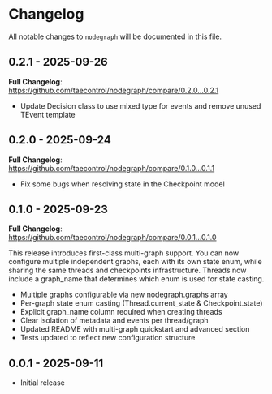 # Changelog

All notable changes to `nodegraph` will be documented in this file.

## 0.2.1 - 2025-09-26

**Full Changelog**: https://github.com/taecontrol/nodegraph/compare/0.2.0...0.2.1

- Update Decision class to use mixed type for events and remove unused TEvent template

## 0.2.0 - 2025-09-24

**Full Changelog**: https://github.com/taecontrol/nodegraph/compare/0.1.0...0.1.1

- Fix some bugs when resolving state in the Checkpoint model

## 0.1.0 - 2025-09-23

**Full Changelog**: https://github.com/taecontrol/nodegraph/compare/0.0.1...0.1.0

This release introduces first-class multi-graph support. You can now configure multiple independent graphs, each with its own state enum, while sharing the same threads and checkpoints infrastructure. Threads now include a graph_name that determines which enum is used for state casting.

- Multiple graphs configurable via new nodegraph.graphs array
- Per-graph state enum casting (Thread.current_state & Checkpoint.state)
- Explicit graph_name column required when creating threads
- Clear isolation of metadata and events per thread/graph
- Updated README with multi-graph quickstart and advanced section
- Tests updated to reflect new configuration structure

## 0.0.1 - 2025-09-11

- Initial release
